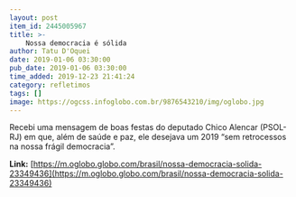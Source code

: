 ```yaml
---
layout: post
item_id: 2445005967
title: >-
    Nossa democracia é sólida
author: Tatu D'Oquei
date: 2019-01-06 03:30:00
pub_date: 2019-01-06 03:30:00
time_added: 2019-12-23 21:41:24
category: refletimos
tags: []
image: https://ogcss.infoglobo.com.br/9876543210/img/oglobo.jpg
---
```


Recebi uma mensagem de boas festas do deputado Chico Alencar (PSOL-RJ) em que, além de saúde e paz, ele desejava um 2019 “sem retrocessos na nossa frágil democracia”.

**Link:** [https://m.oglobo.globo.com/brasil/nossa-democracia-solida-23349436](https://m.oglobo.globo.com/brasil/nossa-democracia-solida-23349436)

